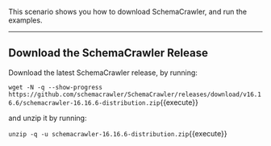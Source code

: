 This scenario shows you how to download SchemaCrawler, and run the examples.

-----

## Download the SchemaCrawler Release
Download the latest SchemaCrawler release, by running:

`wget -N -q --show-progress  https://github.com/schemacrawler/SchemaCrawler/releases/download/v16.16.6/schemacrawler-16.16.6-distribution.zip`{{execute}}

and unzip it by running:

`unzip -q -u schemacrawler-16.16.6-distribution.zip`{{execute}}

